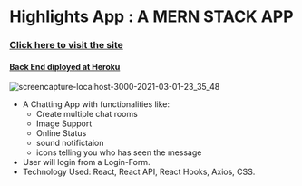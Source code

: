# Highlights App : A MERN STACK APP
### [Click here to visit the site](https://highlights-project.netlify.app)
#### [Back End diployed at Heroku](https://journalapp-20002.herokuapp.com/posts)
![screencapture-localhost-3000-2021-03-01-23_35_48](https://user-images.githubusercontent.com/68294925/109829102-3eac0700-7c63-11eb-9a88-041fc91c9fb9.png)


* A Chatting App with functionalities like:
   * Create multiple chat rooms
   * Image Support 
   * Online Status
   * sound notifictaion
   * icons telling you who has seen the message
* User will login from a Login-Form.
* Technology Used: React, React API, React Hooks, Axios, CSS.


